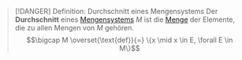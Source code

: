 > [!DANGER] Definition: Durchschnitt eines Mengensystems
> Der **Durchschnitt** eines [Mengensystems](Mengensystem.md) $M$ ist die [Menge](../Menge.md) der Elemente, die zu allen Mengen von $M$ gehören.
> $$\bigcap M \overset{\text{def}}{=} \{x \mid x \in E, \forall E \in M\}$$